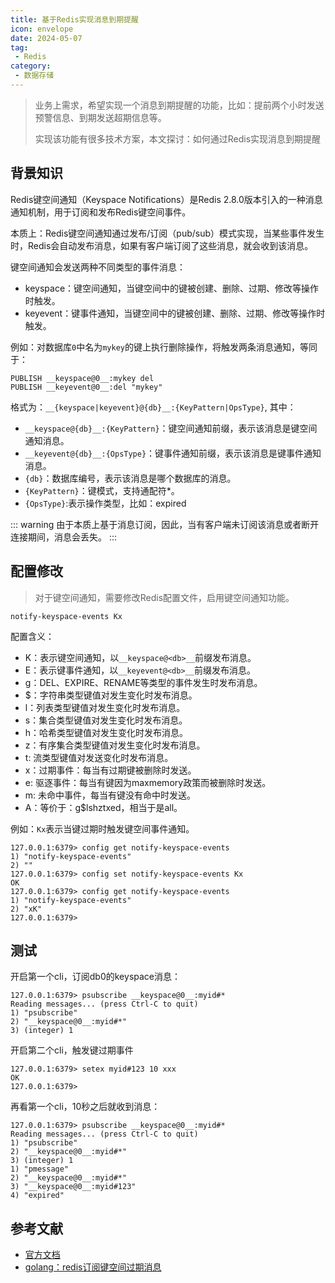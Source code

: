 ```yaml
---
title: 基于Redis实现消息到期提醒
icon: envelope
date: 2024-05-07
tag:
 - Redis
category:
 - 数据存储
---
```


> 业务上需求，希望实现一个消息到期提醒的功能，比如：提前两个小时发送预警信息、到期发送超期信息等。
>
> 实现该功能有很多技术方案，本文探讨：如何通过Redis实现消息到期提醒

<!-- more -->

## 背景知识

Redis键空间通知（Keyspace Notifications）是Redis 2.8.0版本引入的一种消息通知机制，用于订阅和发布Redis键空间事件。

本质上：Redis键空间通知通过发布/订阅（pub/sub）模式实现，当某些事件发生时，Redis会自动发布消息，如果有客户端订阅了这些消息，就会收到该消息。

键空间通知会发送两种不同类型的事件消息：

- keyspace：键空间通知，当键空间中的键被创建、删除、过期、修改等操作时触发。
- keyevent：键事件通知，当键空间中的键被创建、删除、过期、修改等操作时触发。

例如：对数据库`0`中名为`mykey`的键上执行删除操作，将触发两条消息通知，等同于：

```
PUBLISH __keyspace@0__:mykey del
PUBLISH __keyevent@0__:del "mykey"
```

格式为：`__{keyspace|keyevent}@{db}__:{KeyPattern|OpsType}`, 其中：

- `__keyspace@{db}__:{KeyPattern}`：键空间通知前缀，表示该消息是键空间通知消息。
- `__keyevent@{db}__:{OpsType}`：键事件通知前缀，表示该消息是键事件通知消息。
- `{db}`：数据库编号，表示该消息是哪个数据库的消息。
- `{KeyPattern}`：键模式，支持通配符*。
- `{OpsType}`:表示操作类型，比如：expired


::: warning
由于本质上基于消息订阅，因此，当有客户端未订阅该消息或者断开连接期间，消息会丢失。
:::


## 配置修改

> 对于键空间通知，需要修改Redis配置文件，启用键空间通知功能。

```
notify-keyspace-events Kx
```

配置含义：

- K：表示键空间通知，以`__keyspace@<db>__`前缀发布消息。
- E：表示键事件通知，以`__keyevent@<db>__`前缀发布消息。
- g：DEL、EXPIRE、RENAME等类型的事件发生时发布消息。
- $：字符串类型键值对发生变化时发布消息。
- l：列表类型键值对发生变化时发布消息。
- s：集合类型键值对发生变化时发布消息。
- h：哈希类型键值对发生变化时发布消息。
- z：有序集合类型键值对发生变化时发布消息。
- t: 流类型键值对发送变化时发布消息。
- x：过期事件：每当有过期键被删除时发送。
- e: 驱逐事件：每当有键因为maxmemory政策而被删除时发送。
- m: 未命中事件，每当有键没有命中时发送。
- A：等价于：g$lshztxed，相当于是all。

例如：`Kx`表示当键过期时触发键空间事件通知。

```
127.0.0.1:6379> config get notify-keyspace-events
1) "notify-keyspace-events"
2) ""
127.0.0.1:6379> config set notify-keyspace-events Kx
OK
127.0.0.1:6379> config get notify-keyspace-events
1) "notify-keyspace-events"
2) "xK"
127.0.0.1:6379>
```

## 测试

开启第一个cli，订阅db0的keyspace消息：

```
127.0.0.1:6379> psubscribe __keyspace@0__:myid#*
Reading messages... (press Ctrl-C to quit)
1) "psubscribe"
2) "__keyspace@0__:myid#*"
3) (integer) 1
```

开启第二个cli，触发键过期事件

```
127.0.0.1:6379> setex myid#123 10 xxx
OK
127.0.0.1:6379>
```

再看第一个cli，10秒之后就收到消息：

```{6-10}
127.0.0.1:6379> psubscribe __keyspace@0__:myid#*
Reading messages... (press Ctrl-C to quit)
1) "psubscribe"
2) "__keyspace@0__:myid#*"
3) (integer) 1
1) "pmessage"
2) "__keyspace@0__:myid#*"
3) "__keyspace@0__:myid#123"
4) "expired"
```

## 参考文献

- [官方文档](https://redis.io/docs/latest/develop/use/keyspace-notifications/)
- [golang：redis订阅键空间过期消息](https://blog.csdn.net/zhizhengguan/article/details/90575438)
